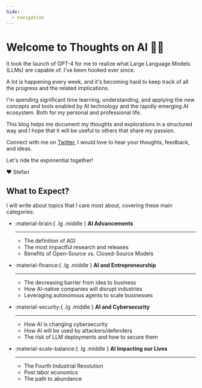 ```yaml
---
hide:
  - navigation
---
```

# Welcome to Thoughts on AI 👋🏻

It took the launch of GPT-4 for me to realize what Large Language Models (LLMs) are capable of. I've been hooked ever since.

A lot is happening every week, and it's becoming hard to keep track of all the progress and the related implications.

I'm spending significant time learning, understanding, and applying the new concepts and tools enabled by AI technology and the rapidly emerging AI ecosystem. Both for my personal and professional life.

This blog helps me document my thoughts and explorations in a structured way and I hope that it will be useful to others that share my passion.

Connect with me on [Twitter](https://twitter.com/intent/follow?screen_name=s_streichsbier), I would love to hear your thoughts, feedback, and ideas.

Let's ride the exponential together!

:heart: Stefan

## What to Expect?

I will write about topics that I care most about, covering these main categories:

<div class="grid cards" markdown>

-   :material-brain:{ .lg .middle } __AI Advancements__

    ---
    - The definition of AGI
    - The most impactful research and releases
    - Benefits of Open-Source vs. Closed-Source Models

-   :material-finance:{ .lg .middle } __AI and Entrepreneurship__

    ---
    - The decreasing barrier from idea to business
    - How AI-native companies will disrupt industries
    - Leveraging autonomous agents to scale businesses

-   :material-security:{ .lg .middle } __AI and Cybersecurity__

    ---
    - How AI is changing cybersecurity
    - How AI will be used by attackers/defenders
    - The risk of LLM deployments and how to secure them

-   :material-scale-balance:{ .lg .middle } __AI Impacting our Lives__

    ---
    - The Fourth Industrial Revolution
    - Post labor economics
    - The path to abundance
</div>
